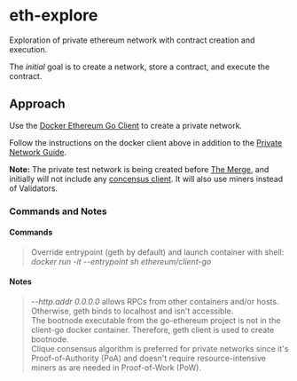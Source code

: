 # eth-explore
Exploration of private ethereum network with contract creation and execution.

The *initial* goal is to create a network, store a contract, and execute the contract.

## Approach

Use the [Docker Ethereum Go Client](https://hub.docker.com/r/ethereum/client-go/) to create a private network.

Follow the instructions on the docker client above in addition to the [Private Network Guide](https://geth.ethereum.org/docs/interface/private-network).

**Note:** The private test network is being created before [The Merge](https://geth.ethereum.org/docs/interface/merge), and initially will not include any [concensus client](https://geth.ethereum.org/docs/interface/consensus-clients).  It will also use miners instead of Validators.

### Commands and Notes

#### Commands
> Override entrypoint (geth by default) and launch container with shell:   <em>docker run -it --entrypoint sh ethereum/client-go</em>
> 

#### Notes
> <em>--http.addr 0.0.0.0</em> allows RPCs from other containers and/or hosts.  Otherwise, geth binds to localhost and isn't accessible.  
> The bootnode executable from the go-ethereum project is not in the client-go docker container.  Therefore, geth client is used to create bootnode.  
> Clique consensus algorithm is preferred for private networks since it's Proof-of-Authority (PoA) and doesn't require resource-intensive miners as are needed in Proof-of-Work (PoW).  
